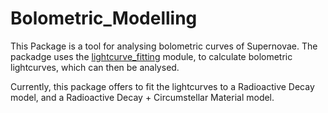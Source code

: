 # Bolometric_Modelling

This Package is a tool for analysing bolometric curves of Supernovae.
The packadge uses the [lightcurve_fitting](https://github.com/griffin-h/lightcurve_fitting.git) module, to calculate bolometric lightcurves, which can then be analysed.

Currently, this package offers to fit the lightcurves to a Radioactive Decay model, and a Radioactive Decay + Circumstellar Material model.
